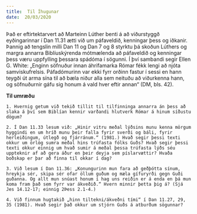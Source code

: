 ```yaml
---
title:  Til Íhugunar
date:  20/03/2020
---
```


Það er eftirtektarvert að Marteinn Lúther benti á að viðurstyggð eyðingarinnar í Dan 11.31 ætti við um páfaveldið, kenningar þess og iðkanir. Þannig að tengslin milli Dan 11 og Dan 7 og 8 styrktu þá skoðun Lúthers og margra annarra Biblíuskýrenda mótmælenda að páfaveldið og kenningar þess væru uppfylling þessara spádóma í sögunni. Í því sambandi segir Ellen G. White: „Enginn söfnuður innan áhrifamarka Rómar fékk lengi að njóta samviskufrelsis. Páfadómurinn var ekki fyrr orðinn fastur í sessi en hann teygði út arma sína til að bæla niður alla sem neituðu að viðurkenna hann, og söfnuðurnir gáfu sig honum á vald hver eftir annan“ (DM, bls. 42).

**Til umræðu**

`1. Hvernig getum við tekið tillit til tilfinninga annarra án þess að slaka á því sem Biblían kennir varðandi hlutverk Rómar á hinum síðustu dögum?`

`2. Í Dan 11.33 lesum við: „Hinir vitru meðal lýðsins munu kenna mörgum hyggindi en um hríð munu þeir falla fyrir sverði og báli, fyrir herleiðingum, útlegð og fjárránum.“ (1981.) Hvað segir þessi texti okkur um örlög sumra meðal hins trúfasta fólks Guðs? Hvað segir þessi texti okkur einnig um hvað sumir á meðal þessa trúfasta lýðs séu uppteknir af að gera áður en þeir deyja sem píslarvættir? Hvaða boðskap er þar að finna til okkar í dag?`

`3. Við lesum í Dan 11.36: „Konungurinn mun fara að geðþótta sínum, hreykja sér, skipa sér ofar öllum guðum og mæla gífuryrði gegn Guði guðanna. Og allt mun snúast honum í hag uns reiðin er á enda en þá mun koma fram það sem fyrr var ákveðið.“ Hvern minnir þetta þig á? (Sjá Jes 14.12-17; einnig 2Þess 2.1-4.)`

`4. Við finnum hugtakið „hinn tiltekni/ákveðni tími“ í Dan 11.27, 29, 35 (1981). Hvað segir það okkur um stjórn Guðs á atburðum sögunnar?`
